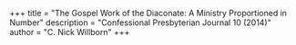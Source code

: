 +++
title = "The Gospel Work of the Diaconate: A Ministry Proportioned in Number"
description = "Confessional Presbyterian Journal 10 (2014)"
author = "C. Nick Willborn"
+++
